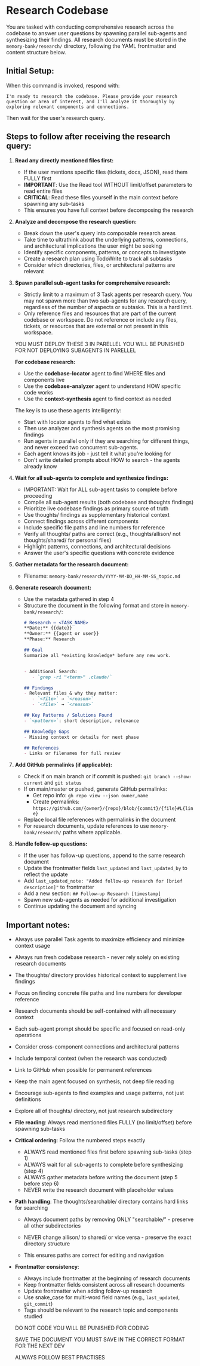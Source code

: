 # Research Codebase

You are tasked with conducting comprehensive research across the codebase to answer user questions by spawning parallel sub-agents and synthesizing their findings. All research documents must be stored in the `memory-bank/research/` directory, following the YAML frontmatter and content structure below.

## Initial Setup:

When this command is invoked, respond with:
```
I'm ready to research the codebase. Please provide your research question or area of interest, and I'll analyze it thoroughly by exploring relevant components and connections.
```

Then wait for the user's research query.

## Steps to follow after receiving the research query:

1. **Read any directly mentioned files first:**
   - If the user mentions specific files (tickets, docs, JSON), read them FULLY first
   - **IMPORTANT**: Use the Read tool WITHOUT limit/offset parameters to read entire files
   - **CRITICAL**: Read these files yourself in the main context before spawning any sub-tasks
   - This ensures you have full context before decomposing the research

2. **Analyze and decompose the research question:**
   - Break down the user's query into composable research areas
   - Take time to ultrathink about the underlying patterns, connections, and architectural implications the user might be seeking
   - Identify specific components, patterns, or concepts to investigate
   - Create a research plan using TodoWrite to track all subtasks
   - Consider which directories, files, or architectural patterns are relevant

3. **Spawn parallel sub-agent tasks for comprehensive research:**
   - Strictly limit to a maximum of 3 Task agents per research query. You may not spawn more than two sub-agents for any research query, regardless of the number of aspects or subtasks. This is a hard limit.
   - Only reference files and resources that are part of the current codebase or workspace. Do not reference or include any files, tickets, or resources that are external or not present in this workspace.


   YOU MUST DEPLOY THESE 3 IN PARELLEL
   YOU WILL BE PUNISHED FOR NOT DEPLOYING SUBAGENTS IN PARELLEL

   **For codebase research:**
   - Use the **codebase-locator** agent to find WHERE files and components live
   - Use the **codebase-analyzer** agent to understand HOW specific code works
   - Use the **context-synthesis** agent to find context as needed

   The key is to use these agents intelligently:
   - Start with locator agents to find what exists
   - Then use analyzer and synthesis agents on the most promising findings
   - Run agents in parallel only if they are searching for different things, and never exceed two concurrent sub-agents.
   - Each agent knows its job - just tell it what you're looking for
   - Don't write detailed prompts about HOW to search - the agents already know

4. **Wait for all sub-agents to complete and synthesize findings:**
   - IMPORTANT: Wait for ALL sub-agent tasks to complete before proceeding
   - Compile all sub-agent results (both codebase and thoughts findings)
   - Prioritize live codebase findings as primary source of truth
   - Use thoughts/ findings as supplementary historical context
   - Connect findings across different components
   - Include specific file paths and line numbers for reference
   - Verify all thoughts/ paths are correct (e.g., thoughts/allison/ not thoughts/shared/ for personal files)
   - Highlight patterns, connections, and architectural decisions
   - Answer the user's specific questions with concrete evidence

5. **Gather metadata for the research document:**
   - Filename: `memory-bank/research/YYYY-MM-DD_HH-MM-SS_topic.md`

6. **Generate research document:**
      - Use the metadata gathered in step 4
      - Structure the document in the following format and store in `memory-bank/research/`:
         ```markdown
         # Research – <TASK_NAME>
         **Date:** {{date}}
         **Owner:** {{agent or user}}
         **Phase:** Research

         ## Goal
         Summarize all *existing knowledge* before any new work.

         
         - Additional Search:
            - `grep -ri "<term>" .claude/`

         ## Findings
         - Relevant files & why they matter:
            - `<file>` → `<reason>`
            - `<file>` → `<reason>`

         ## Key Patterns / Solutions Found
         - `<pattern>`: short description, relevance

         ## Knowledge Gaps
         - Missing context or details for next phase

         ## References
         - Links or filenames for full review
         ```

7. **Add GitHub permalinks (if applicable):**
    - Check if on main branch or if commit is pushed: `git branch --show-current` and `git status`
    - If on main/master or pushed, generate GitHub permalinks:
       - Get repo info: `gh repo view --json owner,name`
       - Create permalinks: `https://github.com/{owner}/{repo}/blob/{commit}/{file}#L{line}`
    - Replace local file references with permalinks in the document
    - For research documents, update references to use `memory-bank/research/` paths where applicable.



9. **Handle follow-up questions:**
   - If the user has follow-up questions, append to the same research document
   - Update the frontmatter fields `last_updated` and `last_updated_by` to reflect the update
   - Add `last_updated_note: "Added follow-up research for [brief description]"` to frontmatter
   - Add a new section: `## Follow-up Research [timestamp]`
   - Spawn new sub-agents as needed for additional investigation
   - Continue updating the document and syncing

## Important notes:
- Always use parallel Task agents to maximize efficiency and minimize context usage
- Always run fresh codebase research - never rely solely on existing research documents
- The thoughts/ directory provides historical context to supplement live findings
- Focus on finding concrete file paths and line numbers for developer reference
- Research documents should be self-contained with all necessary context
- Each sub-agent prompt should be specific and focused on read-only operations
- Consider cross-component connections and architectural patterns
- Include temporal context (when the research was conducted)
- Link to GitHub when possible for permanent references
- Keep the main agent focused on synthesis, not deep file reading
- Encourage sub-agents to find examples and usage patterns, not just definitions
- Explore all of thoughts/ directory, not just research subdirectory
- **File reading**: Always read mentioned files FULLY (no limit/offset) before spawning sub-tasks
- **Critical ordering**: Follow the numbered steps exactly
  - ALWAYS read mentioned files first before spawning sub-tasks (step 1)
  - ALWAYS wait for all sub-agents to complete before synthesizing (step 4)
  - ALWAYS gather metadata before writing the document (step 5 before step 6)
  - NEVER write the research document with placeholder values
- **Path handling**: The thoughts/searchable/ directory contains hard links for searching
  - Always document paths by removing ONLY "searchable/" - preserve all other subdirectories

  - NEVER change allison/ to shared/ or vice versa - preserve the exact directory structure
  - This ensures paths are correct for editing and navigation
- **Frontmatter consistency**:
  - Always include frontmatter at the beginning of research documents
  - Keep frontmatter fields consistent across all research documents
  - Update frontmatter when adding follow-up research
  - Use snake_case for multi-word field names (e.g., `last_updated`, `git_commit`)
  - Tags should be relevant to the research topic and components studied


  DO NOT CODE YOU WILL BE PUNISHED FOR CODING 

  SAVE THE DOCUMENT YOU MUST SAVE IN THE CORRECT FORMAT FOR THE NEXT DEV

  ALWAYS FOLLOW BEST PRACTISES